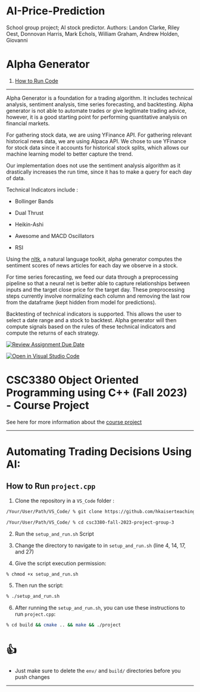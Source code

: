 # AI-Price-Prediction
School group project; AI stock predictor. 
Authors: Landon Clarke, Riley Oest, Donnovan Harris, Mark Echols, William Graham, Andrew Holden, Giovanni

# Alpha Generator 

1. [How to Run Code](#s1) 

---

Alpha Generator is a foundation for a trading algorithm. It includes technical analysis, sentiment analysis, time series forecasting, and backtesting. Alpha generator is not able to automate trades or give legitimate trading advice, however, it is a good starting point for performing quantitative analysis on financial markets. 

For gathering stock data, we are using YFinance API. For gathering relevant historical news data, we are using Alpaca API. We chose to use YFinance for stock data since it accounts for historical stock splits, which allows our machine learning model to better capture the trend. 

Our implementation does not use the sentiment analysis algorithm as it drastically increases the run time, since it has to make a query for each day of data.

Technical Indicators include : 

* Bollinger Bands

* Dual Thrust

* Heikin-Ashi

* Awesome and MACD Oscillators

* RSI

Using the [nltk](https://www.nltk.org/), a natural language toolkit, alpha generator computes the sentiment scores of news articles for each day we observe in a stock. 

For time series forecasting, we feed our data through a preprocessing pipeline so that a neural net is better able to capture relationships between inputs and the target close price for the target day. These preprocessing steps currently involve normalizing each column and removing the last row from the dataframe (kept hidden from model for predictions).

Backtesting of technical indicators is supported. This allows the user to select a date range and a stock to backtest. Alpha generator will then compute signals based on the rules of these technical indicators and compute the returns of each strategy. 

[![Review Assignment Due Date](https://classroom.github.com/assets/deadline-readme-button-24ddc0f5d75046c5622901739e7c5dd533143b0c8e959d652212380cedb1ea36.svg)](https://classroom.github.com/a/UCqQgtmZ)

[![Open in Visual Studio Code](https://classroom.github.com/assets/open-in-vscode-718a45dd9cf7e7f842a935f5ebbe5719a5e09af4491e668f4dbf3b35d5cca122.svg)](https://classroom.github.com/online_ide?assignment_repo_id=11711383&assignment_repo_type=AssignmentRepo)

# CSC3380 Object Oriented Programming using C++ (Fall 2023) - Course Project

See here for more information about the [course project][project]

[project]: https://teaching.hkaiser.org/fall2023/csc3380/assignments/project.html

---

# Automating Trading Decisions Using AI:

## How to Run `project.cpp` <a name="s1"></a>

1. Clone the repository in a `VS_Code` folder : 

```bash
/Your/User/Path/VS_Code/ % git clone https://github.com/hkaiserteaching/csc3380-fall-2023-project-group-3.git

/Your/User/Path/VS_Code/ % cd csc3380-fall-2023-project-group-3
```

2. Run the `setup_and_run.sh` Script

3. Change the directory to navigate to in `setup_and_run.sh` (line 4, 14, 17, and 27)

4. Give the script execution permission:

```bash
% chmod +x setup_and_run.sh
```

5. Then run the script:

```bash
% ./setup_and_run.sh
```

6. After running the `setup_and_run.sh`, you can use these instructions to run `project.cpp`:

```bash
% cd build && cmake .. && make && ./project 
```

# 👍

* Just make sure to delete the `env/` and `build/` directories before you push changes
  
---

